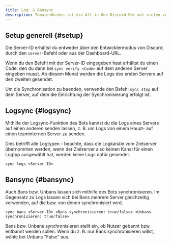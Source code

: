 ```yaml
---
title: Log- & Bansync
description: TomatenKuchen ist ein All-in-One-Discord-Bot mit vielen verschiedenen Funktionen. Der Bot kann auch Logs und Bans sowie Unbans über mehrere Server hinweg synchronisieren.
---
```


## Setup generell {#setup}

Die Server-ID erhältst du entweder über den Entwicklermodus von Discord, durch den `server`-Befehl oder aus der Dashboard-URL.

Wenn du den Befehl mit der Server-ID eingegeben hast erhältst du einen Code, den du dann bei `sync verify <Code>` auf dem anderen Server eingeben musst.
Ab diesem Monat werden die Logs des ersten Servers auf den zweiten gesendet.

Um die Synchronisation zu beenden, verwende den Befehl `sync stop` auf dem Server, auf dem die Einrichtung der Synchronisierung erfolgt ist.

## Logsync {#logsync}

Mithilfe der Logsync-Funktion des Bots kannst du die Logs eines Servers auf einen anderen senden lassen, z. B. um Logs von einem Haupt- auf einen teaminternen Server zu senden.

Dies betrifft alle Logtypen - beachte, dass die Logkanäle vom Zielserver übernommen werden, wenn der Zielserver also keinen Kanal für einen Logtyp ausgewählt hat, werden keine Logs dafür gesendet.

`sync logs <Server-ID>`

## Bansync {#bansync}

Auch Bans bzw. Unbans lassen sich mithilfe des Bots synchronisieren. Im Gegensatz zu Logs lassen sich bei Bans mehrere Server gleichzeitig verwenden, auf die bzw. von denen synchronisiert wird.

`sync bans <Server-ID> <Bans synchronisieren: true/false> <Unbans synchronisieren: true/false>`

Bans bzw. Unbans synchronisieren stellt ein, ob Nutzer gebannt bzw. entbannt werden sollen. Wenn du z. B. nur Bans synchronisieren willst, wähle bei Unbans "False" aus.
